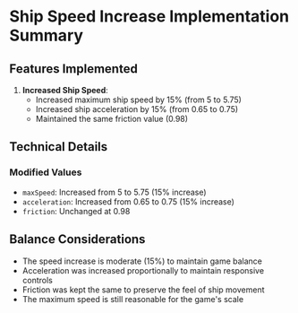 # Ship Speed Increase Implementation Summary

## Features Implemented

1. **Increased Ship Speed**:
   - Increased maximum ship speed by 15% (from 5 to 5.75)
   - Increased ship acceleration by 15% (from 0.65 to 0.75)
   - Maintained the same friction value (0.98)

## Technical Details

### Modified Values
- `maxSpeed`: Increased from 5 to 5.75 (15% increase)
- `acceleration`: Increased from 0.65 to 0.75 (15% increase)
- `friction`: Unchanged at 0.98

## Balance Considerations

- The speed increase is moderate (15%) to maintain game balance
- Acceleration was increased proportionally to maintain responsive controls
- Friction was kept the same to preserve the feel of ship movement
- The maximum speed is still reasonable for the game's scale